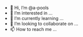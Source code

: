 - 👋 Hi, I’m @a-pools
- 👀 I’m interested in ...
- 🌱 I’m currently learning ...
- 💞️ I’m looking to collaborate on ...
- 📫 How to reach me ...

<!---
a-pools/a-pools is a ✨ special ✨ repository because its `README.md` (this file) appears on your GitHub profile.
You can click the Preview link to take a look at your changes.
--->
